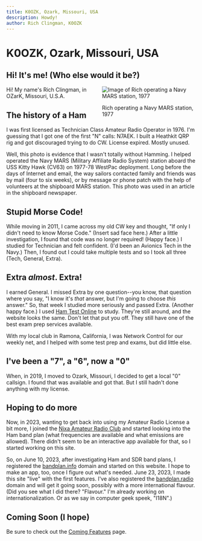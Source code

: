 ```yaml
---
title: K0OZK, Ozark, Missouri, USA
description: Howdy!
author: Rich Clingman, K0OZK
---
```


# K0OZK, Ozark, Missouri, USA

## Hi! It's me! (Who else would it be?)

<div class="small-mobile" style="float: right; width: 250px">
<img src="/img/Rich Navy Radio-small.jpg" alt="Image of Rich operating a Navy MARS station, 1977"></img>
<p class="is-size-7">Rich operating a Navy MARS station, 1977</p>
</div>

Hi! My name's Rich Clingman, <Callsign></Callsign> in OZarK, Missouri, U.S.A.

## The history of a Ham

I was first licensed as Technician Class Amateur Radio Operator in 1976. 
I'm guessing that I got one of the first "N" calls: <Callsign>N7AEK</Callsign>.
I built a Heathkit QRP rig and got discouraged trying to do CW.
License expired. Mostly unused.

Well, this photo is evidence that I wasn't totally without Hamming.
I helped operated the 
Navy MARS (Military Affiliate Radio System) station
aboard the USS Kitty Hawk (CV63) on 1977-78 WestPac deployment.
Long before the days of Internet and email, the way sailors contacted
family and friends was by mail (four to six weeks), or by message
or phone patch with the help of volunteers at the shipboard MARS station.
This photo was used in an article in the shipboard newspaper.

## Stupid Morse Code! 

While moving in 2011, I came across my old CW key and thought,
"If only I didn't need to know Morse Code." \(Insert sad face here.)
After a little investigation, I found that code was no longer required!
(Happy face.)
I studied for Technician and felt confident. (I'd been an Avionics Tech in the Navy.)
Then, I found out I could take multiple tests and so I
took all three (Tech, General, Extra).

## Extra *almost*. Extra!

I earned General. 
I missed Extra by one question--you know, that question where you say, 
"I know it's *that* answer, but I'm going to choose *this* answer."
So, that week I studied more seriously and passed Extra. (Another happy face.)
I used [Ham Test Online](https://www.hamradiolicenseexam.com/) to study.
They're still around, and the website looks the same. 
Don't let that put you off. They still have one of the best exam prep services available.

With my local club in Ramona, California, I was Network Control for our weekly net,
and I helped with some test prep and exams, but did little else.

## I've been a "7", a "6", now a "<Callsign>0</Callsign>"

When, in 2019, I moved to Ozark, Missouri, I decided to get a local "<Callsign>0</callsign>" callsign.
I found that <Callsign></Callsign> was available and got that. 
But I still hadn't done anything with my license.

## Hoping to do more

Now, in 2023, wanting to get back into using my Amateur Radio License a bit more,
I joined the 
[Nixa Amateur Radio Club](https://www.nixahams.net/) and
started looking into the Ham band plan (what frequencies are available and what emissions are allowed). There didn't seem to be 
an interactive app available for that, so I started working on this site.

So, on June 10, 2023, after investigating Ham and SDR band plans, 
I registered the [bandplan.info](https://bandplan.info) domain
and started on this website. I hope to make an app, too, once I figure out what's needed.
June 23, 2023, I made this site "live" with the first features.
I've also registered the [bandplan.radio](https://bandplan.radio) domain
and will get it going soon, possibly with a more international flavour.
(Did you see what I did there? "Flavo*u*r." I'm already working on internationalization. 
Or as we say in computer geek speek, "<Callsign>I18N</Callsign>".)

## Coming Soon (I hope)

Be sure to check out the 
[Coming Features](/blog/coming)
page.

[//]: # (Please let me know what you will find useful on this BandPlan/Amateur Radio site)

[//]: # (by using the form on the)

[//]: # ([Contact]&#40;/contact&#41; page.)

[//]: # (\&#40;Umm... The form might not be there yet.&#41;)
